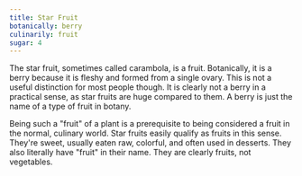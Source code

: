 ```yaml
---
title: Star Fruit
botanically: berry
culinarily: fruit
sugar: 4
---
```

The star fruit, sometimes called carambola, is a fruit. Botanically, it is a berry because it is fleshy and formed from a single ovary. This is not a useful distinction for most people though. It is clearly not a berry in a practical sense, as star fruits are huge compared to them. A berry is just the name of a type of fruit in botany.

Being such a "fruit" of a plant is a prerequisite to being considered a fruit in the normal, culinary world. Star fruits easily qualify as fruits in this sense. They're sweet, usually eaten raw, colorful, and often used in desserts. They also literally have "fruit" in their name. They are clearly fruits, not vegetables.